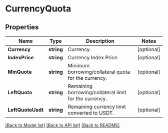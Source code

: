 # CurrencyQuota

## Properties

Name | Type | Description | Notes
------------ | ------------- | ------------- | -------------
**Currency** | **string** | Currency. | [optional] 
**IndexPrice** | **string** | Currency Index Price. | [optional] 
**MinQuota** | **string** | Minimum borrowing/collateral quota for the currency. | [optional] 
**LeftQuota** | **string** | Remaining borrowing/collateral limit for the currency. | [optional] 
**LeftQuoteUsdt** | **string** | Remaining currency limit converted to USDT. | [optional] 

[[Back to Model list]](../README.md#documentation-for-models) [[Back to API list]](../README.md#documentation-for-api-endpoints) [[Back to README]](../README.md)


